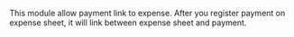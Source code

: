 This module allow payment link to expense. After you register payment on
expense sheet, it will link between expense sheet and payment.

